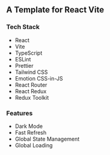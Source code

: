 ## A Template for React Vite 

### Tech Stack
- React
- Vite
- TypeScript
- ESLint
- Prettier
- Tailwind CSS
- Emotion CSS-in-JS
- React Router
- React Redux
- Redux Toolkit

### Features
- Dark Mode
- Fast Refresh
- Global State Management
- Global Loading